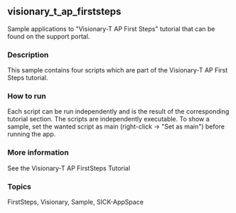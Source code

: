 ## visionary_t_ap_firststeps
Sample applications to "Visionary-T AP First Steps" tutorial that can be found on the support portal.
### Description
This sample contains four scripts which are part of the Visionary-T AP First Steps tutorial.
### How to run
Each script can be run independently and is the result of the corresponding
tutorial section. The scripts are independently executable. To show a sample, 
set the wanted script as main (right-click -> "Set as main") before running the app.
### More information
See the Visionary-T AP FirstSteps Tutorial

### Topics
FirstSteps, Visionary, Sample, SICK-AppSpace  